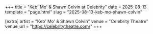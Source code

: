 +++
title = "Keb' Mo' & Shawn Colvin at Celebrity"
date = 2025-08-13
template = "page.html"
slug = "2025-08-13-keb-mo-shawn-colvin"

[extra]
artist = "Keb' Mo' & Shawn Colvin"
venue = "Celebrity Theatre"
venue_url = "https://celebritytheatre.com/"
+++
